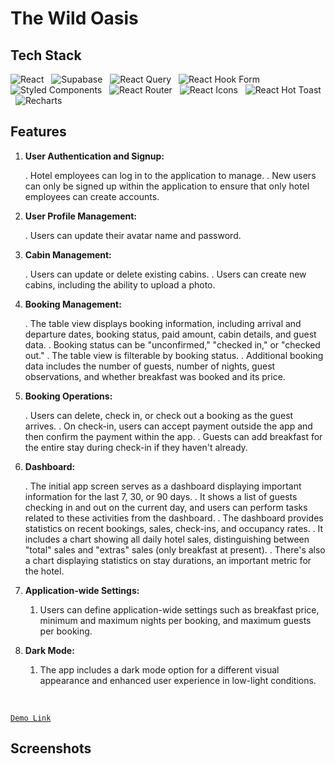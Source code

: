# The Wild Oasis

## Tech Stack

![React](https://img.shields.io/badge/React-20232A?style=for-the-badge&logo=react&logoColor=61DAFB)
&nbsp;&nbsp;![Supabase](https://img.shields.io/badge/Supabase-000000?style=for-the-badge&logo=Supabase&logoColor=white)
&nbsp;&nbsp;![React Query](https://img.shields.io/badge/-React%20Query-FF4154?style=for-the-badge&logo=react%20query&logoColor=white)
&nbsp;&nbsp;![React Hook Form](https://img.shields.io/badge/React_Hook_Form-000000?style=for-the-badge&logo=reacthookform&logoColor=white)
&nbsp;&nbsp;![Styled Components](https://img.shields.io/badge/styled--components-DB7093?style=for-the-badge&logo=styled-components&logoColor=white)
&nbsp;&nbsp;![React Router](https://img.shields.io/badge/React_Router-CA4245?style=for-the-badge&logo=react-router&logoColor=white)
&nbsp;&nbsp;![React Icons](https://img.shields.io/badge/React_Icons-5588FF?style=for-the-badge&logo=React_Icons&logoColor=black)
&nbsp;&nbsp;![React Hot Toast](https://img.shields.io/badge/React_Hot_Toast-008000?style=for-the-badge&logo=React_Hot_Toast&logoColor=white)
&nbsp;&nbsp;![Recharts](https://img.shields.io/badge/Recharts-0081CB?style=for-the-badge&logo=Recharts&logoColor=white)

## Features

1. **User Authentication and Signup:**

   . Hotel employees can log in to the application to manage.
   . New users can only be signed up within the application to ensure that only hotel employees can create accounts.

2. **User Profile Management:**

   . Users can update their avatar name and password.
 

3. **Cabin Management:**
   
   . Users can update or delete existing cabins.
   . Users can create new cabins, including the ability to upload a photo.

4. **Booking Management:**

   . The table view displays booking information, including arrival and departure dates, booking status, paid amount, cabin details, and guest data.
   . Booking status can be "unconfirmed," "checked in," or "checked out."
   . The table view is filterable by booking status.
   . Additional booking data includes the number of guests, number of nights, guest observations, and whether breakfast was booked and its price.

5. **Booking Operations:**

   . Users can delete, check in, or check out a booking as the guest arrives.
   . On check-in, users can accept payment outside the app and then confirm the payment within the app.
   . Guests can add breakfast for the entire stay during check-in if they haven't already.


6. **Dashboard:**

   . The initial app screen serves as a dashboard displaying important information for the last 7, 30, or 90 days.
   . It shows a list of guests checking in and out on the current day, and users can perform tasks related to these activities from the dashboard.
   . The dashboard provides statistics on recent bookings, sales, check-ins, and occupancy rates.
   . It includes a chart showing all daily hotel sales, distinguishing between "total" sales and "extras" sales (only breakfast at present).
   . There's also a chart displaying statistics on stay durations, an important metric for the hotel.

7. **Application-wide Settings:**

   1. Users can define application-wide settings such as breakfast price, minimum and maximum nights per booking, and maximum guests per booking.

8. **Dark Mode:**
   1. The app includes a dark mode option for a different visual appearance and enhanced user experience in low-light conditions.

<br/>

[`Demo Link`](https://the-wild-oasis-web.netlify.app)

## Screenshots

